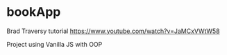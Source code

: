 # bookApp
Brad Traversy tutorial 
https://www.youtube.com/watch?v=JaMCxVWtW58

Project using Vanilla JS with OOP
